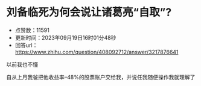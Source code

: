 # 刘备临死为何会说让诸葛亮“自取”?
- 点赞数：11591
- 更新时间：2023年09月19日16时01分48秒
- 回答url：https://www.zhihu.com/question/408092712/answer/3217876641
<body>
 <p data-pid="FSwCIXx5">以前我也不懂</p>
 <p data-pid="CYdMuMoG">自从上月我爸把他收益率–48%的股票账户交给我，并说任我随便操作我就理解了</p>
</body>